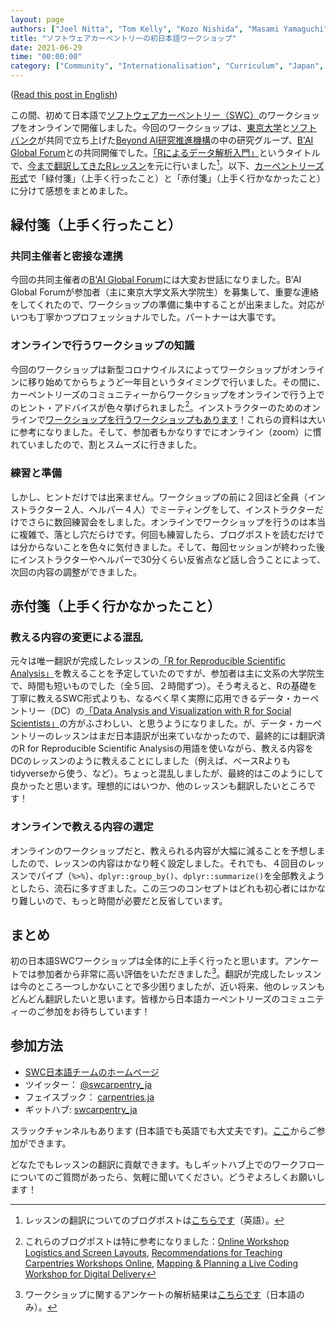 ```yaml
---
layout: page
authors: ["Joel Nitta", "Tom Kelly", "Kozo Nishida", "Masami Yamaguchi"]
title: "ソフトウェアカーペントリーの初日本語ワークショップ"
date: 2021-06-29
time: "00:00:00"
category: ["Community", "Internationalisation", "Curriculum", "Japan", "Online Workshops"]
---
```


([Read this post in English](https://carpentries.org/blog/2021/06/first-japanese-r-workshop-en/))

この間、初めて日本語で[ソフトウェアカーペントリー（SWC）](https://software-carpentry.org/)のワークショップをオンラインで開催しました。今回のワークショップは、[東京大学](https://www.u-tokyo.ac.jp/)と[ソフトバンク](https://www.softbank.jp)が共同で立ち上げた[Beyond AI研究推進機構](https://beyondai.jp/)の中の研究グループ、[B'AI Global Forum](https://baiforum.jp/)との共同開催でした。[「Rによるデータ解析入門」](https://swcarpentry-ja.github.io/2021-04-02-todai-online-ja/)というタイトルで、[今まで翻訳してきたRレッスン](https://swcarpentry-ja.github.io/r-novice-gapminder/ja/)を元に行いました[^prev-blog]。以下、[カーペントリーズ形式](https://datacarpentry.org/blog/2017/06/minute-cards)で「緑付箋」（上手く行ったこと）と「赤付箋」（上手く行かなかったこと）に分けて感想をまとめました。

## 緑付箋（上手く行ったこと）

### 共同主催者と密接な連携

今回の共同主催者の[B'AI Global Forum](https://baiforum.jp/)には大変お世話になりました。B'AI Global Forumが参加者（主に東京大学文系大学院生）を募集して、重要な連絡をしてくれたので、ワークショップの準備に集中することが出来ました。対応がいつも丁寧かつプロフェッショナルでした。パートナーは大事です。　

### オンラインで行うワークショップの知識

今回のワークショップは新型コロナウイルスによってワークショップがオンラインに移り始めてからちょうど一年目というタイミングで行いました。その間に、カーペントリーズのコミュニティーからワークショップをオンラインで行う上でのヒント・アドバイスが色々挙げられました[^links]。インストラクターのためのオンラインで[ワークショップを行うワークショップもあります](https://carpentries.github.io/instructor-training-bonus-modules/01-online-workshops-module-1/index.html)！これらの資料は大いに参考になりました。そして、参加者もかなりすでにオンライン（zoom）に慣れていましたので、割とスムーズに行きました。

### 練習と準備

しかし、ヒントだけでは出来ません。ワークショップの前に２回ほど全員（インストラクター２人、ヘルパー４人）でミーティングをして、インストラクターだけでさらに数回練習会をしました。オンラインでワークショップを行うのは本当に複雑で、落とし穴だらけです。何回も練習したら、ブログポストを読むだけでは分からないことを色々に気付きました。そして、毎回セッションが終わった後にインストラクターやヘルパーで30分くらい反省点など話し合うことによって、次回の内容の調整ができました。

## 赤付箋（上手く行かなかったこと）

### 教える内容の変更による混乱

元々は唯一翻訳が完成したレッスンの[「R for Reproducible Scientific Analysis」](https://swcarpentry-ja.github.io/r-novice-gapminder/ja/)を教えることを予定していたのですが、参加者は主に文系の大学院生で、時間も短いものでした（全５回、２時間ずつ）。そう考えると、Rの基礎を丁寧に教えるSWC形式よりも、なるべく早く実際に応用できるデータ・カーペントリー（DC）の[「Data Analysis and Visualization with R for Social Scientists」](https://datacarpentry.org/r-socialsci/)の方がふさわしい、と思うようになりました。が、データ・カーペントリーのレッスンはまだ日本語訳が出来ていなかったので、最終的には翻訳済のR for Reproducible Scientific Analysisの用語を使いながら、教える内容をDCのレッスンのように教えることにしました（例えば、ベースRよりもtidyverseから使う、など）。ちょっと混乱しましたが、最終的はこのようにして良かったと思います。理想的にはいつか、他のレッスンも翻訳したいところです！

### オンラインで教える内容の選定

オンラインのワークショップだと、教えられる内容が大幅に減ることを予想しましたので、レッスンの内容はかなり軽く設定しました。それでも、４回目のレッスンでパイプ（`%>%`）、`dplyr::group_by()`、`dplyr::summarize()`を全部教えようとしたら、流石に多すぎました。この三つのコンセプトはどれも初心者にはかなり難しいので、もっと時間が必要だと反省しています。

## まとめ

初の日本語SWCワークショップは全体的に上手く行ったと思います。アンケートでは参加者から非常に高い評価をいただきました[^survey]。翻訳が完成したレッスンは今のところ一つしかないことで多少困りましたが、近い将来、他のレッスンもどんどん翻訳したいと思います。皆様から日本語カーペントリーズのコミュニティーのご参加をお待ちしています！

## 参加方法

- [SWC日本語チームのホームページ](https://swcarpentry-ja.github.io/)
- ツイッター： [@swcarpentry_ja](https://twitter.com/swcarpentry_ja)
- フェイスブック： [carpentries.ja](https://www.facebook.com/carpentries.ja)
- ギットハブ: [swcarpentry_ja](https://github.com/swcarpentry-ja)
 
スラックチャンネルもあります (日本語でも英語でも大丈夫です)。[ここ](https://carpentries-ja.herokuapp.com/)からご参加ができます。

どなたでもレッスンの翻訳に貢献できます。もしギットハブ上でのワークフローについてのご質問があったら、気軽に聞いてください。どうぞよろしくお願いします！

[^prev-blog]: レッスンの翻訳についてのブログポストは[こちらです](https://carpentries.org/blog/2021/02/complete-R-lesson-japanese/)（英語）。

[^links]: これらのブログポストは特に参考になりました：[Online Workshop Logistics and Screen Layouts](https://carpentries.org/blog/2020/06/online-workshop-logistics-and_screen-layouts/), [Recommendations for Teaching Carpentries Workshops Online](https://carpentries.org/online-workshop-recommendations/), [Mapping & Planning a Live Coding Workshop for Digital Delivery](https://carpentries.org/blog/2020/04/plan-map-live-coding-workshop/#my-personal-teaching-setup)

[^survey]: ワークショップに関するアンケートの解析結果は[こちらです](https://github.com/swcarpentry-ja/2021-04-02-todai-assessment/blob/main/survey_report_ja.md)（日本語のみ）。
